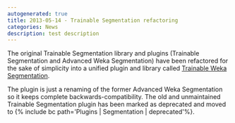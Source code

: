 ```yaml
---
autogenerated: true
title: 2013-05-14 - Trainable Segmentation refactoring
categories: News
description: test description
---
```


The original Trainable Segmentation library and plugins (Trainable Segmentation and Advanced Weka Segmentation) have been refactored for the sake of simplicity into a unified plugin and library called [Trainable Weka Segmentation](/plugins/tws).

The plugin is just a renaming of the former Advanced Weka Segmentation so it keeps complete backwards-compatibility. The old and unmaintained Trainable Segmentation plugin has been marked as deprecated and moved to {% include bc path='Plugins | Segmentation | deprecated'%}.



